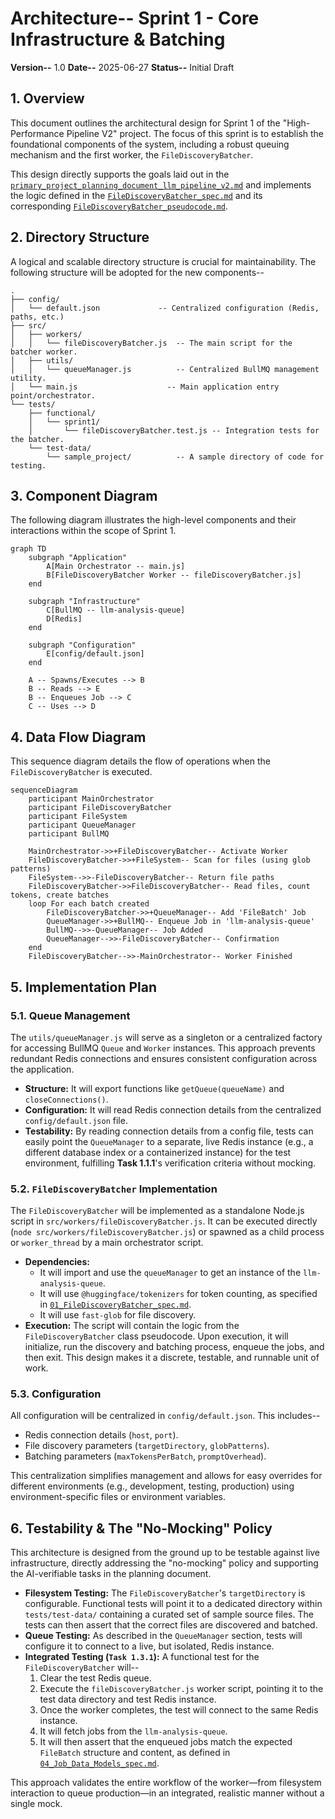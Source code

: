 # Architecture-- Sprint 1 - Core Infrastructure & Batching

**Version--** 1.0
**Date--** 2025-06-27
**Status--** Initial Draft

## 1. Overview

This document outlines the architectural design for Sprint 1 of the "High-Performance Pipeline V2" project. The focus of this sprint is to establish the foundational components of the system, including a robust queuing mechanism and the first worker, the `FileDiscoveryBatcher`.

This design directly supports the goals laid out in the [`primary_project_planning_document_llm_pipeline_v2.md`](../../primary_project_planning_document_llm_pipeline_v2.md:1) and implements the logic defined in the [`FileDiscoveryBatcher_spec.md`](../../specifications/high_performance_llm_only_pipeline/01_FileDiscoveryBatcher_spec.md:1) and its corresponding [`FileDiscoveryBatcher_pseudocode.md`](../../pseudocode/high_performance_llm_only_pipeline/FileDiscoveryBatcher_pseudocode.md:1).

## 2. Directory Structure

A logical and scalable directory structure is crucial for maintainability. The following structure will be adopted for the new components--

```
.
├── config/
│   └── default.json             -- Centralized configuration (Redis, paths, etc.)
├── src/
│   ├── workers/
│   │   └── fileDiscoveryBatcher.js  -- The main script for the batcher worker.
│   ├── utils/
│   │   └── queueManager.js          -- Centralized BullMQ management utility.
│   └── main.js                    -- Main application entry point/orchestrator.
└── tests/
    ├── functional/
    │   └── sprint1/
    │       └── fileDiscoveryBatcher.test.js -- Integration tests for the batcher.
    └── test-data/
        └── sample_project/          -- A sample directory of code for testing.
```

## 3. Component Diagram

The following diagram illustrates the high-level components and their interactions within the scope of Sprint 1.

```mermaid
graph TD
    subgraph "Application"
        A[Main Orchestrator -- main.js]
        B[FileDiscoveryBatcher Worker -- fileDiscoveryBatcher.js]
    end

    subgraph "Infrastructure"
        C[BullMQ -- llm-analysis-queue]
        D[Redis]
    end

    subgraph "Configuration"
        E[config/default.json]
    end

    A -- Spawns/Executes --> B
    B -- Reads --> E
    B -- Enqueues Job --> C
    C -- Uses --> D
```

## 4. Data Flow Diagram

This sequence diagram details the flow of operations when the `FileDiscoveryBatcher` is executed.

```mermaid
sequenceDiagram
    participant MainOrchestrator
    participant FileDiscoveryBatcher
    participant FileSystem
    participant QueueManager
    participant BullMQ

    MainOrchestrator->>+FileDiscoveryBatcher-- Activate Worker
    FileDiscoveryBatcher->>+FileSystem-- Scan for files (using glob patterns)
    FileSystem-->>-FileDiscoveryBatcher-- Return file paths
    FileDiscoveryBatcher->>FileDiscoveryBatcher-- Read files, count tokens, create batches
    loop For each batch created
        FileDiscoveryBatcher->>+QueueManager-- Add 'FileBatch' Job
        QueueManager->>+BullMQ-- Enqueue Job in 'llm-analysis-queue'
        BullMQ-->>-QueueManager-- Job Added
        QueueManager-->>-FileDiscoveryBatcher-- Confirmation
    end
    FileDiscoveryBatcher-->>-MainOrchestrator-- Worker Finished
```

## 5. Implementation Plan

### 5.1. Queue Management

The `utils/queueManager.js` will serve as a singleton or a centralized factory for accessing BullMQ `Queue` and `Worker` instances. This approach prevents redundant Redis connections and ensures consistent configuration across the application.

*   **Structure:** It will export functions like `getQueue(queueName)` and `closeConnections()`.
*   **Configuration:** It will read Redis connection details from the centralized `config/default.json` file.
*   **Testability:** By reading connection details from a config file, tests can easily point the `QueueManager` to a separate, live Redis instance (e.g., a different database index or a containerized instance) for the test environment, fulfilling **Task 1.1.1**'s verification criteria without mocking.

### 5.2. `FileDiscoveryBatcher` Implementation

The `FileDiscoveryBatcher` will be implemented as a standalone Node.js script in `src/workers/fileDiscoveryBatcher.js`. It can be executed directly (`node src/workers/fileDiscoveryBatcher.js`) or spawned as a child process or `worker_thread` by a main orchestrator script.

*   **Dependencies:**
    *   It will import and use the `queueManager` to get an instance of the `llm-analysis-queue`.
    *   It will use `@huggingface/tokenizers` for token counting, as specified in [`01_FileDiscoveryBatcher_spec.md`](../../specifications/high_performance_llm_only_pipeline/01_FileDiscoveryBatcher_spec.md:1).
    *   It will use `fast-glob` for file discovery.
*   **Execution:** The script will contain the logic from the `FileDiscoveryBatcher` class pseudocode. Upon execution, it will initialize, run the discovery and batching process, enqueue the jobs, and then exit. This design makes it a discrete, testable, and runnable unit of work.

### 5.3. Configuration

All configuration will be centralized in `config/default.json`. This includes--
*   Redis connection details (`host`, `port`).
*   File discovery parameters (`targetDirectory`, `globPatterns`).
*   Batching parameters (`maxTokensPerBatch`, `promptOverhead`).

This centralization simplifies management and allows for easy overrides for different environments (e.g., development, testing, production) using environment-specific files or environment variables.

## 6. Testability & The "No-Mocking" Policy

This architecture is designed from the ground up to be testable against live infrastructure, directly addressing the "no-mocking" policy and supporting the AI-verifiable tasks in the planning document.

*   **Filesystem Testing:** The `FileDiscoveryBatcher`'s `targetDirectory` is configurable. Functional tests will point it to a dedicated directory within `tests/test-data/` containing a curated set of sample source files. The tests can then assert that the correct files are discovered and batched.
*   **Queue Testing:** As described in the `QueueManager` section, tests will configure it to connect to a live, but isolated, Redis instance.
*   **Integrated Testing (`Task 1.3.1`):** A functional test for the `FileDiscoveryBatcher` will--
    1.  Clear the test Redis queue.
    2.  Execute the `fileDiscoveryBatcher.js` worker script, pointing it to the test data directory and test Redis instance.
    3.  Once the worker completes, the test will connect to the same Redis instance.
    4.  It will fetch jobs from the `llm-analysis-queue`.
    5.  It will then assert that the enqueued jobs match the expected `FileBatch` structure and content, as defined in [`04_Job_Data_Models_spec.md`](../../specifications/high_performance_llm_only_pipeline/04_Job_Data_Models_spec.md:1).

This approach validates the entire workflow of the worker—from filesystem interaction to queue production—in an integrated, realistic manner without a single mock.